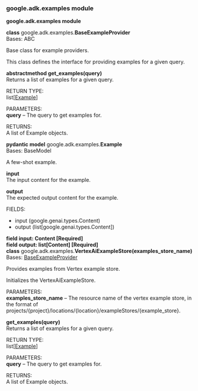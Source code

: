 ### google.adk.examples module

**google.adk.examples module**

**class** google.adk.examples.**BaseExampleProvider**  
Bases: ABC

Base class for example providers.

This class defines the interface for providing examples for a given query.

**abstractmethod get\_examples(query)**  
Returns a list of examples for a given query.

RETURN TYPE:  
list\[[Example](https://google.github.io/adk-docs/api-reference/python/google-adk.html#google.adk.examples.Example)\]

PARAMETERS:  
**query** – The query to get examples for.

RETURNS:  
A list of Example objects.

**pydantic model** google.adk.examples.**Example**  
Bases: BaseModel

A few-shot example.

**input**  
The input content for the example.

**output**  
The expected output content for the example.

  
FIELDS:

* input (google.genai.types.Content)  
* output (list\[google.genai.types.Content\])

**field input: Content \[Required\]**  
**field output: list\[Content\] \[Required\]**  
**class** google.adk.examples.**VertexAiExampleStore(examples\_store\_name)**  
Bases: [BaseExampleProvider](https://google.github.io/adk-docs/api-reference/python/google-adk.html#google.adk.examples.BaseExampleProvider)

Provides examples from Vertex example store.

Initializes the VertexAiExampleStore.

PARAMETERS:  
**examples\_store\_name** – The resource name of the vertex example store, in the format of projects/{project}/locations/{location}/exampleStores/{example\_store}.

**get\_examples(query)**  
Returns a list of examples for a given query.

RETURN TYPE:  
list\[[Example](https://google.github.io/adk-docs/api-reference/python/google-adk.html#google.adk.examples.Example)\]

PARAMETERS:  
**query** – The query to get examples for.

RETURNS:  
A list of Example objects.


